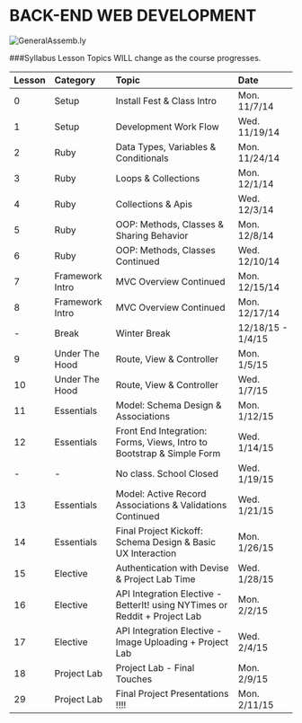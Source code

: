 BACK-END WEB DEVELOPMENT
============================

![GeneralAssemb.ly](https://github.com/generalassembly/ga-ruby-on-rails-for-devs/raw/master/images/ga.png "GeneralAssemb.ly")


###Syllabus
Lesson Topics WILL change as the course progresses.

| Lesson  | Category| Topic| Date|
| ------------- |:--------------------------------------------------|:-------------------------------|:-------------------|
| 0 | Setup |Install Fest & Class Intro | Mon. 11/7/14|
| 1 | Setup | Development Work Flow | Wed. 11/19/14|
| 2 | Ruby | Data Types, Variables & Conditionals | Mon. 11/24/14|
| 3 | Ruby | Loops & Collections | Mon. 12/1/14|
| 4 | Ruby | Collections & Apis | Wed. 12/3/14|
| 5 | Ruby | OOP: Methods, Classes & Sharing Behavior| Mon. 12/8/14|
| 6 | Ruby| OOP: Methods, Classes Continued| Wed. 12/10/14|
| 7 | Framework Intro | MVC Overview Continued| Mon. 12/15/14|
| 8 | Framework Intro |MVC Overview Continued| Mon. 12/17/14|
| - | Break| Winter Break | 12/18/15 - 1/4/15|
| 9 | Under The Hood| Route, View & Controller | Mon. 1/5/15|
| 10 | Under The Hood| Route, View & Controller | Wed. 1/7/15|
| 11 | Essentials| Model: Schema Design & Associations  | Mon. 1/12/15|
| 12 | Essentials| Front End Integration: Forms, Views, Intro to Bootstrap & Simple Form| Wed. 1/14/15|
| -  | -| No class. School Closed               | Wed. 1/19/15|
| 13 | Essentials| Model: Active Record Associations & Validations Continued| Wed. 1/21/15|
| 14 | Essentials| Final Project Kickoff: Schema Design & Basic UX Interaction |  Mon. 1/26/15|
| 15 | Elective| Authentication with Devise & Project Lab Time | Wed. 1/28/15|
| 16 | Elective| API Integration Elective - BetterIt! using NYTimes or Reddit + Project Lab| Mon. 2/2/15|
| 17 | Elective| API Integration Elective - Image Uploading + Project Lab | Wed. 2/4/15|
| 18 |Project Lab | Project Lab - Final Touches | Mon. 2/9/15|
| 29| Project Lab | Final Project Presentations !!!!| Mon. 2/11/15|

